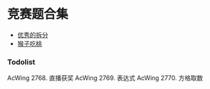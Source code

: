 # 竞赛题合集


* [优秀的拆分](https://github.com/Gailsunset/xtwgyxx_AICourse/blob/main/002_NOIP/001_%E6%95%B0%E5%AD%97%E6%8B%86%E5%88%86.md)
* [猴子吃桃](https://github.com/Gailsunset/xtwgyxx_AICourse/blob/main/002_NOIP/002_%E7%8C%B4%E5%AD%90%E5%90%83%E6%A1%83.md)

### Todolist

AcWing 2768. 直播获奖
AcWing 2769. 表达式
AcWing 2770. 方格取数
